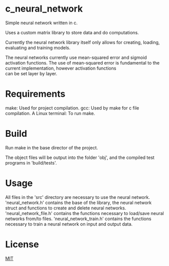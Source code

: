 # c_neural_network

Simple neural network written in c.

Uses a custom matrix library to store data and do computations.

Currently the neural network library itself only allows for creating, loading, evaluating and training models.

The neural networks currently use mean-squared error and sigmoid activation functions.
The use of mean-squared error is fundamental to the current implementation, however activation functions \
can be set layer by layer.

# Requirements

make: Used for project compilation.
gcc: Used by make for c file compilation.
A Linux terminal: To run make.

# Build

Run make in the base director of the project.

The object files will be output into the folder 'obj', and the compiled test programs in 'build/tests'.

# Usage

All files in the 'src' directory are necessary to use the neural network.
'neural_network.h' contains the base of the library, the neural network struct and functions to create and delete neural networks.
'neural_network_file.h' contains the functions necessary to load/save neural networks from/to files.
'neural_network_train.h' contains the functions necessary to train a neural network on input and output data.

# License

[MIT](https://choosealicense.com/licenses/mit/)
